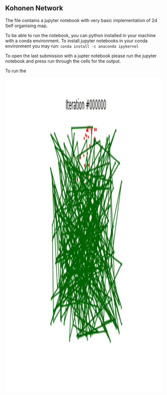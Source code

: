 ## Kohonen Network

The file contains a jupyter notebook with very basic implementation of 2d Self organising map.

To be able to run the notebook, you can python installed in your machine with a conda environment.
To install jupyter notebooks in your conda environment you may run:
`conda install -c anaconda ipykernel`

To open the last submission with a jupter notebook please run the jupyter notebook and press run through the cells for the output.

To run the 

<img src="https://github.com/IqraShahzad1/SOM_TSP/blob/main/src/display_gif.gif" width="1000" height="1000" />
